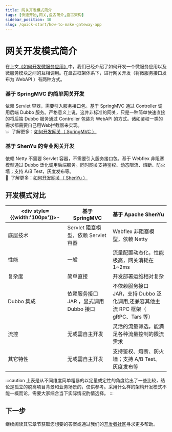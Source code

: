 ```yaml
---
title: 网关开发模式简介
tags: [快速开始,网关,盘古简介,盘古架构]
sidebar_position: 30
slug: /quick-start/how-to-make-gateway-app
---
```


# 网关开发模式简介

在上文[《如何开发微服务应用》](/docs/quick-start/how-to-make-microservice-architecture-app)中，我们已经介绍了如何开发一个微服务应用以及微服务模块之间的互相调用。在盘古框架体系下，进行网关开发（将微服务接口发布为 WebAPI ）有两种方式。

### 基于 SpringMVC 的简单网关开发  
依赖 Servlet 容器，需要引入服务接口包。基于 SpringMVC 通过 Controller 调用后端 Dubbo 服务。严格意义上说，这并非标准的网关，只是一种简单快速直接的将后端 Dubbo 服务通过 Controller 包装为 WebAPI 的方式。诸如鉴权一类的需求都需要自己用Web拦截器来实现。  
:boom: &nbsp;了解更多：[如何开发网关（ SpringMVC ）](/docs/quick-start/how-to-make-gateway-app/springmvc-based)

### 基于 ShenYu 的专业网关开发
依赖 Netty 不需要 Servlet 容器，不需要引入服务接口包。基于 Webflex 非阻塞模型通过 Dubbo 泛化调用后端服务。同时网关支持鉴权、动态限流、熔断、防火墙；支持 A/B Test，灰度发布等。  
:kiss: &nbsp;了解更多：[如何开发网关（ ShenYu ）](/docs/quick-start/how-to-make-gateway-app/shenyu-based)

## 开发模式对比

|<div style={{width:'100px'}}>-</div>| 基于 SpringMVC | 基于 Apache ShenYu  
--- | --- | ---
底层技术 | Servlet 阻塞模型，依赖 Servlet 容器 | Webflex 非阻塞模型，依赖 Netty
性能 | 一般 | 流量配置动态化，性能极高，网关消耗在 1~2ms
复杂度 | 简单直接 | 开发部署运维相对复杂
Dubbo 集成 | 依赖服务接口 JAR ，显式调用 Dubbo 接口 | 不依赖服务接口 JAR，支持 Dubbo 泛化调用,还兼容其他主流 RPC 框架（ gRPC、Tars 等）
流控 | 无或需自主开发 | 灵活的流量筛选，能满足各种流量控制的限流需求
其它特性 | 无或需自主开发 | 支持鉴权、熔断、防火墙；支持 A/B Test、灰度发布等

:::caution
上表是从不同维度简单粗暴的以定量或定性的角度给出了一些比较，结论是孤立的脱离项目背景和业务场景的，仅供参考。采用什么样的架构开发模式不能一概而论，需要大家综合当下实际情况酌情选择。
:::

## 下一步
继续阅读其它章节获取您想要的答案或通过我们的[开发者社区](/docs/community)寻求更多帮助。